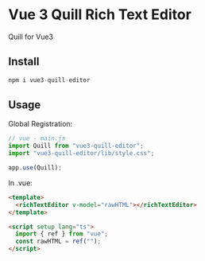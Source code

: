 # Vue 3 Quill Rich Text Editor
Quill for Vue3
## Install

```javascript
npm i vue3-quill-editor
```

## Usage

Global Registration:

```javascript
// vue - main.js
import Quill from "vue3-quill-editor";
import "vue3-quill-editor/lib/style.css";

app.use(Quill);
```

In .vue:

```html
<template>
  <richTextEditor v-model="rawHTML"></richTextEditor>
</template>

<script setup lang="ts">
  import { ref } from "vue";
  const rawHTML = ref("");
</script>
```
